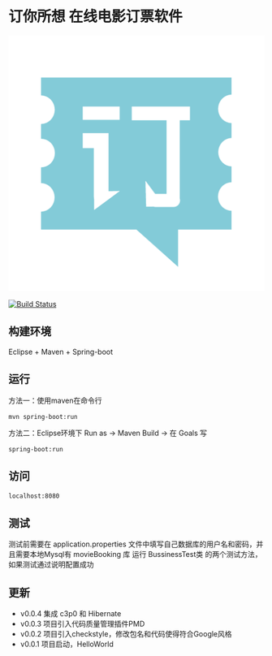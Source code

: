# 订你所想 在线电影订票软件
![logo](./src/main/resources/images/logo1.png)

[![Build Status](https://travis-ci.org/zhzdeng/movie-booking.svg?branch=dev)](https://travis-ci.org/zhzdeng/movie-booking)

## 构建环境
Eclipse + Maven + Spring-boot

## 运行
方法一：使用maven在命令行
```
mvn spring-boot:run
```
方法二：Eclipse环境下
Run as -> Maven Build -> 在 Goals 写
```
spring-boot:run
```

## 访问
```
localhost:8080
```

## 测试
测试前需要在 application.properties 文件中填写自己数据库的用户名和密码，并且需要本地Mysql有 movieBooking 库
运行 BussinessTest类 的两个测试方法，如果测试通过说明配置成功

## 更新
- v0.0.4 集成 c3p0 和 Hibernate
- v0.0.3 项目引入代码质量管理插件PMD
- v0.0.2 项目引入checkstyle，修改包名和代码使得符合Google风格
- v0.0.1 项目启动，HelloWorld
